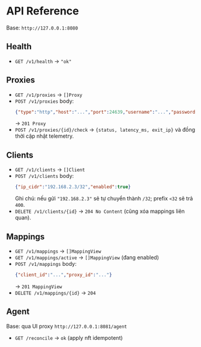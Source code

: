 # API Reference

Base: `http://127.0.0.1:8080`

## Health
- `GET /v1/health` → `"ok"`

## Proxies
- `GET /v1/proxies` → `[]Proxy`
- `POST /v1/proxies` body:
  ```json
  {"type":"http","host":"...","port":24639,"username":"...","password":"...","enabled":true}
  ```
  → `201 Proxy`
- `POST /v1/proxies/{id}/check` → `{status, latency_ms, exit_ip}` và đồng thời cập nhật telemetry.

## Clients
- `GET /v1/clients` → `[]Client`
- `POST /v1/clients` body:
  ```json
  {"ip_cidr":"192.168.2.3/32","enabled":true}
  ```
  Ghi chú: nếu gửi `"192.168.2.3"` sẽ tự chuyển thành `/32`; prefix `<32` sẽ trả `400`.
- `DELETE /v1/clients/{id}` → `204 No Content` (cũng xóa mappings liên quan).

## Mappings
- `GET /v1/mappings` → `[]MappingView`
- `GET /v1/mappings/active` → `[]MappingView` (đang enabled)
- `POST /v1/mappings` body:
  ```json
  {"client_id":"...","proxy_id":"..."}
  ```
  → `201 MappingView`
- `DELETE /v1/mappings/{id}` → `204`

## Agent

Base: qua UI proxy `http://127.0.0.1:8081/agent`

- `GET /reconcile` → `ok` (apply nft idempotent)
